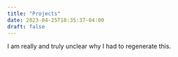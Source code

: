 ```yaml
---
title: "Projects"
date: 2023-04-25T18:35:37-04:00
draft: false
---
```


I am really and truly unclear why I had to regenerate this.
